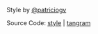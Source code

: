 Style by [@patriciogv](https://twitter.com/patriciogv)

Source Code: [style](http://tangrams.github.io/tangram-play/?style=https://rawgit.com/tangrams/tangram-sandbox/gh-pages/styles/9845c.yaml#17.125/40.70463/-74.01009) | [tangram](https://github.com/tangrams/tangram)
